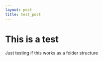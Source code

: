 ```yaml
---
layout: post
title: test_post
---
```


# This is a test

Just testing if this works as a folder structure
